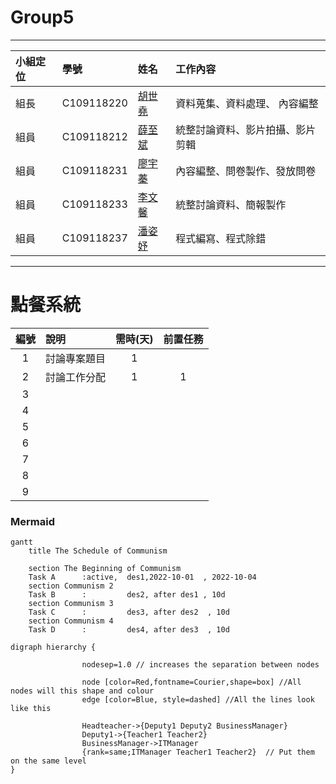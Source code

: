 # Group5
***
| 小組定位      | 學號             |姓名      | 工作內容    |
| :----------- | :--------------- | :------ | :---------- |
| 組長         | C109118220 |[胡世堯](https://github.com/C109118214) |資料蒐集、資料處理、 內容編整|
| 組員         | C109118212 |[薛至斌](https://github.com/ZYLinked)   |統整討論資料、影片拍攝、影片剪輯|
| 組員         | C109118231 |[廖宇蓁](https://github.com/C109118227) |內容編整、問卷製作、發放問卷|
| 組員         | C109118233 |[李文馨](https://github.com/C109118233) |統整討論資料、簡報製作|
| 組員         | C109118237 |[潘姿妤](https://github.com/C109118244) |程式編寫、程式除錯|
***
# 點餐系統
| 編號 | 說明 | 需時(天) | 前置任務 |
| :--: | :---| :------: | :-----: |
|1|討論專案題目|1||
|2|討論工作分配|1|1|
|3|
|4|
|5|
|6|
|7|
|8|
|9|
### Mermaid
```mermaid
gantt
    title The Schedule of Communism

    section The Beginning of Communism
    Task A      :active,  des1,2022-10-01  , 2022-10-04
    section Communism 2
    Task B      :         des2, after des1 , 10d
    section Communism 3
    Task C      :         des3, after des2  , 10d
    section Communism 4
    Task D      :         des4, after des3  , 10d
```


```graphviz
digraph hierarchy {

                nodesep=1.0 // increases the separation between nodes
                
                node [color=Red,fontname=Courier,shape=box] //All nodes will this shape and colour
                edge [color=Blue, style=dashed] //All the lines look like this

                Headteacher->{Deputy1 Deputy2 BusinessManager}
                Deputy1->{Teacher1 Teacher2}
                BusinessManager->ITManager
                {rank=same;ITManager Teacher1 Teacher2}  // Put them on the same level
}
```
